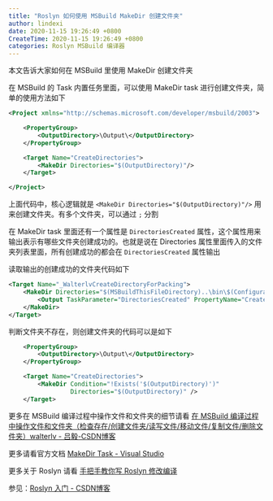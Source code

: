 ```yaml
---
title: "Roslyn 如何使用 MSBuild MakeDir 创建文件夹"
author: lindexi
date: 2020-11-15 19:26:49 +0800
CreateTime: 2020-11-15 19:26:49 +0800
categories: Roslyn MSBuild 编译器
---
```


本文告诉大家如何在 MSBuild 里使用 MakeDir 创建文件夹

<!--more-->


<!-- 标签：Roslyn,MSBuild,编译器 -->

在 MSBuild 的 Task 内置任务里面，可以使用 MakeDir task 进行创建文件夹，简单的使用方法如下

```xml
<Project xmlns="http://schemas.microsoft.com/developer/msbuild/2003">

    <PropertyGroup>
        <OutputDirectory>\Output\</OutputDirectory>
    </PropertyGroup>

    <Target Name="CreateDirectories">
        <MakeDir Directories="$(OutputDirectory)"/>
    </Target>

</Project>

```

上面代码中，核心逻辑就是 `<MakeDir Directories="$(OutputDirectory)"/>` 用来创建文件夹。有多个文件夹，可以通过 `;` 分割

在 MakeDir task 里面还有一个属性是 `DirectoriesCreated` 属性，这个属性用来输出表示有哪些文件夹创建成功的。也就是说在 Directories 属性里面传入的文件夹列表里面，所有创建成功的都会在 `DirectoriesCreated` 属性输出

读取输出的创建成功的文件夹代码如下

```xml
<Target Name="_WalterlvCreateDirectoryForPacking">
    <MakeDir Directories="$(MSBuildThisFileDirectory)..\bin\$(Configuration)\">
        <Output TaskParameter="DirectoriesCreated" PropertyName="CreatedPackingDirectory" />
    </MakeDir>
</Target>
```

判断文件夹不存在，则创建文件夹的代码可以是如下

```xml
    <PropertyGroup>
        <OutputDirectory>\Output\</OutputDirectory>
    </PropertyGroup>

    <Target Name="CreateDirectories">
        <MakeDir Condition="!Exists('$(OutputDirectory)')"
                 Directories="$(OutputDirectory)" />
    </Target>
```

更多在 MSBuild 编译过程中操作文件和文件夹的细节请看 [在 MSBuild 编译过程中操作文件和文件夹（检查存在/创建文件夹/读写文件/移动文件/复制文件/删除文件夹）walterlv - 吕毅-CSDN博客](https://walterlv.blog.csdn.net/article/details/103760615)

更多请看官方文档 [MakeDir Task - Visual Studio](https://docs.microsoft.com/en-us/visualstudio/msbuild/makedir-task?view=vs-2019)

更多关于 Roslyn 请看 [手把手教你写 Roslyn 修改编译](https://blog.lindexi.com/post/roslyn.html ) 

参见：[Roslyn 入门 - CSDN博客](https://blog.csdn.net/lindexi_gd/category_7945110.html )

